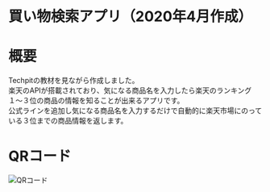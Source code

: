 # 買い物検索アプリ（2020年4月作成）

# 概要
Techpitの教材を見ながら作成しました。
<br>
楽天のAPIが搭載されており、気になる商品名を入力したら楽天のランキング１〜３位の商品の情報を知ることが出来るアプリです。
<br>
公式ラインを追加し気になる商品名を入力するだけで自動的に楽天市場にのっている３位までの商品情報を返します。

# QRコード
![QRコード](https://user-images.githubusercontent.com/78674687/115211590-a9919e80-a13a-11eb-8d5f-13df19859309.png)

